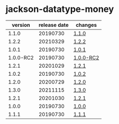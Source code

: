 # jackson-datatype-money	


|version|release date|changes|
|---|---|---|
|1.1.0|20190730|[1.1.0](./1.1.0-20190730.md)|
|1.2.2|20210329|[1.2.2](./1.2.2-20210329.md)|
|1.0.1|20190730|[1.0.1](./1.0.1-20190730.md)|
|1.0.0-RC2|20190730|[1.0.0-RC2](./1.0.0-RC2-20190730.md)|
|1.2.1|20201029|[1.2.1](./1.2.1-20201029.md)|
|1.0.2|20190730|[1.0.2](./1.0.2-20190730.md)|
|1.2.0|20200729|[1.2.0](./1.2.0-20200729.md)|
|1.3.0|20211115|[1.3.0](./1.3.0-20211115.md)|
|1.2.1|20201030|[1.2.1](./1.2.1-20201030.md)|
|1.0.0|20190730|[1.0.0](./1.0.0-20190730.md)|
|1.1.1|20190730|[1.1.1](./1.1.1-20190730.md)|
